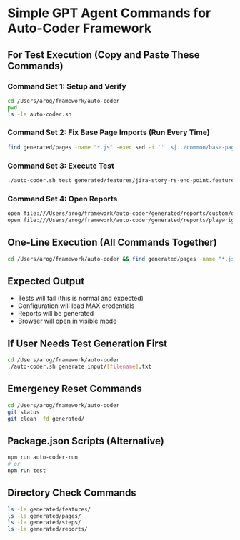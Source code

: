 # Simple GPT Agent Commands for Auto-Coder Framework

## For Test Execution (Copy and Paste These Commands)

### Command Set 1: Setup and Verify

```bash
cd /Users/arog/framework/auto-coder
pwd
ls -la auto-coder.sh
```

### Command Set 2: Fix Base Page Imports (Run Every Time)

```bash
find generated/pages -name "*.js" -exec sed -i '' 's|../common/base-page|../../support/common/base-page|g' {} \;
```

### Command Set 3: Execute Test

```bash
./auto-coder.sh test generated/features/jira-story-rs-end-point.feature
```

### Command Set 4: Open Reports

```bash
open file:///Users/arog/framework/auto-coder/generated/reports/custom/detailed-test-report.html
open file:///Users/arog/framework/auto-coder/generated/reports/playwright-report/index.html
```

## One-Line Execution (All Commands Together)

```bash
cd /Users/arog/framework/auto-coder && find generated/pages -name "*.js" -exec sed -i '' 's|../common/base-page|../../support/common/base-page|g' {} \; && ./auto-coder.sh test generated/features/jira-story-rs-end-point.feature && open file:///Users/arog/framework/auto-coder/generated/reports/custom/detailed-test-report.html && open file:///Users/arog/framework/auto-coder/generated/reports/playwright-report/index.html
```

## Expected Output

- Tests will fail (this is normal and expected)
- Configuration will load MAX credentials
- Reports will be generated
- Browser will open in visible mode

## If User Needs Test Generation First

```bash
cd /Users/arog/framework/auto-coder
./auto-coder.sh generate input/[filename].txt
```

## Emergency Reset Commands

```bash
cd /Users/arog/framework/auto-coder
git status
git clean -fd generated/
```

## Package.json Scripts (Alternative)

```bash
npm run auto-coder-run
# or
npm run test
```

## Directory Check Commands

```bash
ls -la generated/features/
ls -la generated/pages/
ls -la generated/steps/
ls -la generated/reports/
```
